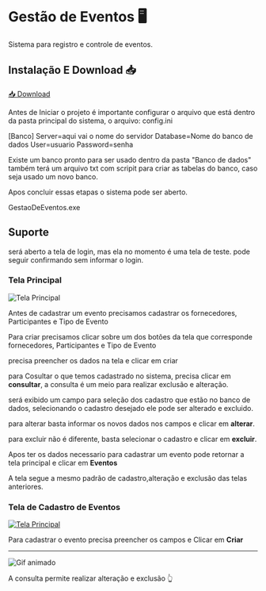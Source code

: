 
# Gestão de Eventos 🖥️

Sistema para registro e controle de eventos. 

## Instalação E Download 📥

<a href="https://drive.google.com/uc?export=download&id=10O00LK3i-_LjOu4RYT148DAYe28TNvBU" download>
 📥 Download
</a>


Antes de Iniciar o projeto é importante configurar o arquivo que está dentro da pasta principal do sistema, o arquivo: config.ini

[Banco]
Server=aqui vai o nome do servidor 
Database=Nome do banco de dados
User=usuario
Password=senha

Existe um banco pronto para ser usado dentro da pasta "Banco de dados" também terá um arquivo txt com scripit para criar as tabelas do banco, caso seja usado um novo banco.

Apos concluir essas etapas o sistema pode ser aberto.

GestaoDeEventos.exe
## Suporte

será aberto a tela de login, mas ela no momento é uma tela de teste. pode seguir confirmando sem informar o login.

### Tela Principal

<img src="https://i.postimg.cc/gk4RwZ3L/Captura-de-tela-2025-09-26-185029.png" alt="Tela Principal">

Antes de cadastrar um evento precisamos cadastrar os fornecedores, Participantes e Tipo de Evento

Para criar precisamos clicar sobre um dos botões da tela que corresponde fornecedores, Participantes e Tipo de Evento

precisa preencher os dados na tela e clicar em criar

para Cosultar o que temos cadastrado no sistema, precisa clicar em **consultar**, a consulta é um meio para realizar exclusão e alteração.

será exibido um campo para seleção dos cadastro que estão no banco de dados, selecionando o cadastro desejado ele pode ser alterado e excluido.

para alterar basta informar os novos dados nos campos  e clicar em **alterar**.

para excluir não é diferente, basta selecionar o cadastro e clicar em **excluir**.

Apos ter os dados necessario para cadastrar um evento pode retornar a tela principal e clicar em **Eventos**

A tela segue a mesmo padrão de cadastro,alteração e exclusão das telas anteriores.

### Tela de Cadastro de Eventos

[![Tela Principal](https://i.postimg.cc/BvbdWHBv/Captura-de-tela-2025-09-26-194446.png)](https://postimg.cc/SX0ZCX50)

Para cadastrar o evento precisa preencher os campos e Clicar em **Criar**

-----------------------------------------------------------------------------------------------------------------------------------------------------------------------

<img src="https://media3.giphy.com/media/v1.Y2lkPTc5MGI3NjExOGFsNHF3aXRxcDRxZnhvZjgyeXBpYmc5am4wbm4xd2xtMDl3cXE5dyZlcD12MV9pbnRlcm5hbF9naWZfYnlfaWQmY3Q9Zw/mS9eaCkBvbTgoh93vW/giphy.gif" alt="Gif animado">

A consulta permite realizar alteração e exclusão :point_up_2:








